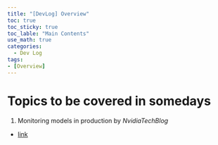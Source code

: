 ```yaml
---
title: "[DevLog] Overview"
toc: true
toc_sticky: true
toc_lable: "Main Contents"
use_math: true
categories:
  - Dev Log
tags:
- [Overview]
---
```


# Topics to be covered in somedays

1. Monitoring models in production by $Nvidia Tech Blog$ 
  - [link](https://developer.nvidia.com/blog/a-guide-to-monitoring-machine-learning-models-in-production/?mkt_tok=MTU2LU9GTi03NDIAAAGJjuiD6SlqAd6jn_Tye7f4gn9ixVxmCm_rmTTJy4kYKmZzK2KHOVGZjNgfXGjA3P_fWEJPEyrgRwgmVcSHn4cRHB6RXboIWb823ZWogGwq9zNuvWMrDQ)
